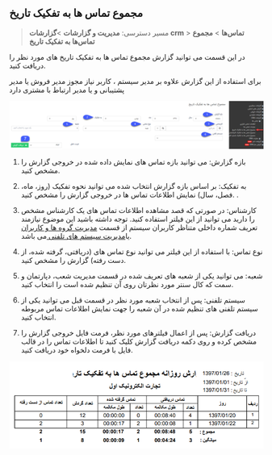 ﻿## مجموع تماس ها به تفکیک تاریخ

> مسیر دسترسی:  **مدیریت و گزارشات** >**گزارشات crm** > **تماس‌ها** > **مجموع تماس‌ها به تفکیک تاریخ** 

در این قسمت می توانید گزارش مجموع تماس ها به تفکیک تاریخ های مورد نظر را دریافت کنید.

برای استفاده از این گزارش علاوه بر مدیر سیستم ، کاربر نیاز  مجوز مدیر فروش یا مدیر پشتیبانی و یا مدیر ارتباط با مشتری دارد

![](CallsDateBase11.png)

1. بازه گزارش: می توانید بازه تماس های نمایش داده شده در خروجی گزارش را مشخص کنید.

2. به تفکیک: بر اساس بازه گزارش انتخاب شده می توانید نحوه تفکیک (روز، ماه، فصل، سال) نمایش اطلاعات تماس ها در خروجی گزارش را مشخص کنید. .

3. کارشناس: در صورتی که قصد مشاهده اطلاعات تماس های یک کارشناس مشخص را دارید می توانید از این فیلتر استفاده کنید. توجه داشته باشید این موضوع نیازمند تعریف شماره داخلی متناظر کاربران سیستم از قسمت [مدیریت گروه ها و کاربران](https://github.com/1stco/PayamGostarDocs/blob/master/help%202.5.4/Settings/Manage-groups-and-users/Manage-groups-and-users.md) یا[مدیریت سیستم های تلفنی ](https://github.com/1stco/PayamGostarDocs/blob/master/help%202.5.4/Basic-Information/Telephone-systems/telephone-systems-Management%2Ftelephone-systems-Management.md)می باشد.

4. نوع تماس: با استفاده از این فیلتر می توانید نوع تماس های (دریافتی، گرفته شده، از دست رفته) گزارش را مشخص کنید.

5. شعبه: می توانید یکی از شعبه های تعریف شده در قسمت مدیریت شعب، دپارتمان و سمت که کال سنتر مورد نظرتان روی آن تنظیم شده است را انتخاب کنید.

6. سیستم تلفنی: پس از انتخاب شعبه مورد نظر در قسمت قبل می توانید یکی از سیستم تلفنی های تنظیم شده در آن شعبه را جهت نمایش اطلاعات تماس مربوطه انتخاب کنید.

7. دریافت گزارش: پس از اعمال فیلترهای مورد نظر، فرمت فایل خروجی گزارش را مشخص کرده و روی دکمه دریافت گزارش کلیک کنید تا اطلاعات تماس را در قالب فایل با فرمت دلخواه خود دریافت کنید.

![](CallsDateBase2.png)
